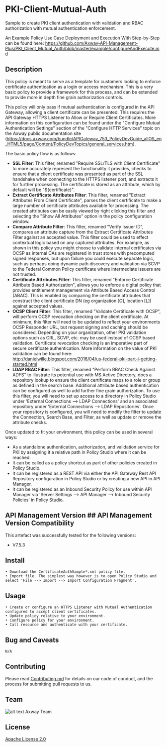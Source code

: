 # PKI-Client-Mutual-Auth
Sample to create PKI client authentication with validation and RBAC authorization with mutual authentication enforcement.

An Example Policy Use Case Deployment and Execution With Step-by-Step can be found here:
https://github.com/Axway-API-Management-Plus/PKI_Client_Mutual_Auth/blob/master/example/configureAndExecute.md

## Description

This policy is meant to serve as a template for customers looking to enforce certificate authentication as a login or access mechanism. This is a very basic policy to provide a framework for this process, and can be extended to provide more in depth fine grain authorization controls. 

This policy will only pass if mutual authentication is configured in the API Gateway, allowing a client certificate can be presented. This requires the API Gateway HTTPS Listener to Allow or Require Client Certificates. More information on this configuration can be found under the "Configure Mutual Authentication Settings" section of the "Configure HTTP Services" topic on the Axway public documentation site (https://docs.axway.com/bundle/APIGateway_753_PolicyDevGuide_allOS_en_HTML5/page/Content/PolicyDevTopics/general_services.htm).

The basic policy flow is as follows:

- **SSL Filter**: This filter, renamed "Require SSL/TLS with Client Certificate" to more accurately represent the functionality it provides, checks to ensure that a client certificate was presented as part of the SSL handshake when connecting to the HTTPS listener port, and extracts it for further processing. The certificate is stored as an attribute, which by default will be "${certificate}". 
- **Extract Certificate Attributes Filter**: This filter, renamed "Extract Attributes From Client Certificate", parses the client certificate to make a large number of certificate attributes available for processing. The created attributes can be easily viewed by right clicking this filter and selecting the "Show All Attributes" option in the policy configuration window.
- **Compare Attribute Filter**: This filter, renamed "Verify Issuer ID", compares an attribute capture from the Extract Certificate Attributes Filter against an accepted value. This filter could be used to effect contextual logic based on any captured attributes. For example, as shown in this policy you might choose to validate internal certificates via OCSP as internal CAs are registered in trust stores with precomputed signed responses, but upon failure you could execute separate logic, such as perhaps doing dynamic path discovery and validation via SCVP to the Federal Common Policy certificate where intermediate issuers are not trusted.
- **Certificate Attributes Filter**: This filter, renamed "Enforce Certificate Attribute Based Authorization", allows you to enforce a digital policy that provides entitlement management via Attribute Based Access Control (ABAC). This is enabled by comparing the certificate attributes that construct the client certificate DN (eg organization [O], location [L]) against accepted values.
- **OCSP Client Filter**: This filter, renamed "Validate Certificate with OCSP", will perform OCSP revocation checking on the client certificate. At minimum, this filter will need to be updated to reflect your environments OCSP Responder URL, but request signing and caching should be considered. Depending on your organization, other PKI validation options such as CRL, SCVP, etc. may be used instead of OCSP based validation. Certificate revocation checking is an imperative part of secure certificate authentication. More information on the value of PKI validation can be found here: http://danielwille.blogspot.com/2016/04/us-federal-pki-part-i-getting-started.html
- **LDAP RBAC Filter**: This filter, renamed "Perform RBAC Check Against ADFS" to illustrate its potential use with MS Active Directory, does a repository lookup to ensure the client certificate maps to a role or group as defined in the search base. Additional attribute based authentication can be configured as well to add further fine grain authorization. To use this filter, you will need to set up access to a directory in Policy Studio under 'External Connections --> LDAP Connections' and an associated repository under 'External Connections --> LDAP Repositories'. Once your repository is configured, you will need to modify the filter to update the Connection, Search Base, and Filter, as well as update or remove the attribute checks.

Once updated to fit your environment, this policy can be used in several ways:
- As a standalone authentication, authorization, and validation service for PKI by assigning it a relative path in Policy Studio where it can be reached.
- It can be called as a policy shortcut as part of other policies created in Policy Studio.
- It can be registered as a REST API via either the API Gateway Rest API Repository  configuration in Policy Studio or by creating a new API in API Manager.
- It can be registered as an Inbound Security Policy for use within API Manager via 'Server Settings --> API Manager --> Inbound Security Policies' in Policy Studio.

## API Management Version ## API Management Version Compatibility
This artefact was successfully tested for the following versions:
- V7.5.3


## Install

```
• Download the CertificateAuthSample*.xml policy file.
• Import file. The simplest way however is to open Policy Studio and select 'File --> Import --> Import Configuration Fragment'.
```

## Usage

```
• Create or configure an HTTPS Listener with Mutual Authentication configured to accept client certificates.
• Update policy relative to your environment.
• Configure policy for your environment.
• Call resource and authenticate with your certificate.
```

## Bug and Caveats

```
N/A
```

## Contributing

Please read [Contributing.md](https://github.com/Axway-API-Management/Common/blob/master/Contributing.md) for details on our code of conduct, and the process for submitting pull requests to us.


## Team

![alt text][Axwaylogo] Axway Team

[Axwaylogo]: https://github.com/Axway-API-Management/Common/blob/master/img/AxwayLogoSmall.png  "Axway logo"


## License
[Apache License 2.0](/LICENSE)
